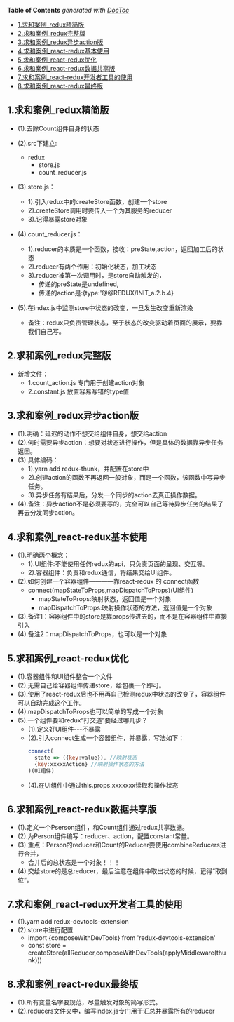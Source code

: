 <!-- START doctoc generated TOC please keep comment here to allow auto update -->
<!-- DON'T EDIT THIS SECTION, INSTEAD RE-RUN doctoc TO UPDATE -->
**Table of Contents**  *generated with [DocToc](https://github.com/thlorenz/doctoc)*

- [1.求和案例_redux精简版](#1%E6%B1%82%E5%92%8C%E6%A1%88%E4%BE%8B_redux%E7%B2%BE%E7%AE%80%E7%89%88)
- [2.求和案例_redux完整版](#2%E6%B1%82%E5%92%8C%E6%A1%88%E4%BE%8B_redux%E5%AE%8C%E6%95%B4%E7%89%88)
- [3.求和案例_redux异步action版](#3%E6%B1%82%E5%92%8C%E6%A1%88%E4%BE%8B_redux%E5%BC%82%E6%AD%A5action%E7%89%88)
- [4.求和案例_react-redux基本使用](#4%E6%B1%82%E5%92%8C%E6%A1%88%E4%BE%8B_react-redux%E5%9F%BA%E6%9C%AC%E4%BD%BF%E7%94%A8)
- [5.求和案例_react-redux优化](#5%E6%B1%82%E5%92%8C%E6%A1%88%E4%BE%8B_react-redux%E4%BC%98%E5%8C%96)
- [6.求和案例_react-redux数据共享版](#6%E6%B1%82%E5%92%8C%E6%A1%88%E4%BE%8B_react-redux%E6%95%B0%E6%8D%AE%E5%85%B1%E4%BA%AB%E7%89%88)
- [7.求和案例_react-redux开发者工具的使用](#7%E6%B1%82%E5%92%8C%E6%A1%88%E4%BE%8B_react-redux%E5%BC%80%E5%8F%91%E8%80%85%E5%B7%A5%E5%85%B7%E7%9A%84%E4%BD%BF%E7%94%A8)
- [8.求和案例_react-redux最终版](#8%E6%B1%82%E5%92%8C%E6%A1%88%E4%BE%8B_react-redux%E6%9C%80%E7%BB%88%E7%89%88)

<!-- END doctoc generated TOC please keep comment here to allow auto update -->


## 1.求和案例_redux精简版
  - (1).去除Count组件自身的状态
  - (2).src下建立:
    - redux
      - store.js
      - count_reducer.js

  - (3).store.js：
    - 1).引入redux中的createStore函数，创建一个store
    - 2).createStore调用时要传入一个为其服务的reducer
    - 3).记得暴露store对象

  - (4).count_reducer.js：
    - 1).reducer的本质是一个函数，接收：preState,action，返回加工后的状态
    - 2).reducer有两个作用：初始化状态，加工状态
    - 3).reducer被第一次调用时，是store自动触发的，
      - 传递的preState是undefined,
      - 传递的action是:{type:'@@REDUX/INIT_a.2.b.4}

  - (5).在index.js中监测store中状态的改变，一旦发生改变重新渲染<App/>
    - 备注：redux只负责管理状态，至于状态的改变驱动着页面的展示，要靠我们自己写。


## 2.求和案例_redux完整版
  - 新增文件：
    - 1.count_action.js 专门用于创建action对象
    - 2.constant.js 放置容易写错的type值



## 3.求和案例_redux异步action版
  - (1).明确：延迟的动作不想交给组件自身，想交给action
  - (2).何时需要异步action：想要对状态进行操作，但是具体的数据靠异步任务返回。
  - (3).具体编码：
    - 1).yarn add redux-thunk，并配置在store中
    - 2).创建action的函数不再返回一般对象，而是一个函数，该函数中写异步任务。
    - 3).异步任务有结果后，分发一个同步的action去真正操作数据。
  - (4).备注：异步action不是必须要写的，完全可以自己等待异步任务的结果了再去分发同步action。





## 4.求和案例_react-redux基本使用
  - (1).明确两个概念：
    - 1).UI组件:不能使用任何redux的api，只负责页面的呈现、交互等。
    - 2).容器组件：负责和redux通信，将结果交给UI组件。
  - (2).如何创建一个容器组件————靠react-redux 的 connect函数
    - connect(mapStateToProps,mapDispatchToProps)(UI组件)
      - mapStateToProps:映射状态，返回值是一个对象
      - mapDispatchToProps:映射操作状态的方法，返回值是一个对象
  - (3).备注1：容器组件中的store是靠props传进去的，而不是在容器组件中直接引入
  - (4).备注2：mapDispatchToProps，也可以是一个对象


## 5.求和案例_react-redux优化
  - (1).容器组件和UI组件整合一个文件
  - (2).无需自己给容器组件传递store，给<App/>包裹一个<Provider store={store}>即可。
  - (3).使用了react-redux后也不用再自己检测redux中状态的改变了，容器组件可以自动完成这个工作。
  - (4).mapDispatchToProps也可以简单的写成一个对象
  - (5).一个组件要和redux“打交道”要经过哪几步？
    - (1).定义好UI组件---不暴露
    - (2).引入connect生成一个容器组件，并暴露，写法如下：
      ```jsx
      connect(
        state => ({key:value}), //映射状态
        {key:xxxxxAction} //映射操作状态的方法
      )(UI组件)
      ```
    - (4).在UI组件中通过this.props.xxxxxxx读取和操作状态



## 6.求和案例_react-redux数据共享版
  - (1).定义一个Pserson组件，和Count组件通过redux共享数据。
  - (2).为Person组件编写：reducer、action，配置constant常量。
  - (3).重点：Person的reducer和Count的Reducer要使用combineReducers进行合并，
    - 合并后的总状态是一个对象！！！
  - (4).交给store的是总reducer，最后注意在组件中取出状态的时候，记得“取到位”。

## 7.求和案例_react-redux开发者工具的使用
  - (1).yarn add redux-devtools-extension
  - (2).store中进行配置
    - import {composeWithDevTools} from 'redux-devtools-extension'
    - const store = createStore(allReducer,composeWithDevTools(applyMiddleware(thunk)))

## 8.求和案例_react-redux最终版
  - (1).所有变量名字要规范，尽量触发对象的简写形式。
  - (2).reducers文件夹中，编写index.js专门用于汇总并暴露所有的reducer
